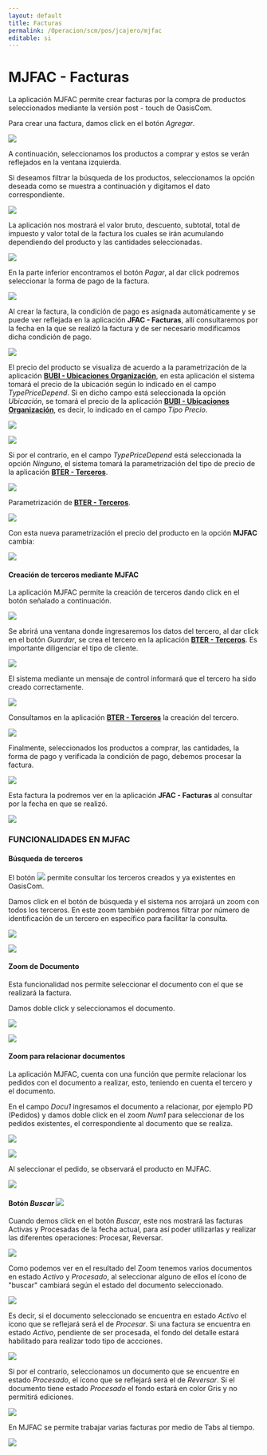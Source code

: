```yaml
---
layout: default
title: Facturas
permalink: /Operacion/scm/pos/jcajero/mjfac
editable: si
---
```


# MJFAC - Facturas

La aplicación MJFAC permite crear facturas por la compra de productos seleccionados mediante la versión post - touch de OasisCom.  

Para crear una factura, damos click en el botón _Agregar_.  

![](mjfac.png)

A continuación, seleccionamos los productos a comprar y estos se verán reflejados en la ventana izquierda.  

Si deseamos filtrar la búsqueda de los productos, seleccionamos la opción deseada como se muestra a continuación y digitamos el dato correspondiente.  

![](mjfac3.png)

La aplicación nos mostrará el valor bruto, descuento, subtotal, total de impuesto y valor total de la factura los cuales se irán acumulando dependiendo del producto y las cantidades seleccionadas.  

![](mjfac1.png)

En la parte inferior encontramos el botón _Pagar_, al dar click podremos seleccionar la forma de pago de la factura.  

![](mjfac4.png)


Al crear la factura, la condición de pago es asignada automáticamente y se puede ver reflejada en la aplicación **JFAC - Facturas**, allí consultaremos por la fecha en la que se realizó la factura y de ser necesario modificamos dicha condición de pago.  

![](mjfac2.png)

El precio del producto se visualiza de acuerdo a la parametrización de la aplicación [**BUBI - Ubicaciones Organización**](http://docs.oasiscom.com/Operacion/common/borgan/bubi), en esta aplicación el sistema tomará el precio de la ubicación según lo indicado en el campo _TypePriceDepend_. Si en dicho campo está seleccionada la opción _Ubicación_, se tomará el precio de la aplicación [**BUBI - Ubicaciones Organización**](http://docs.oasiscom.com/Operacion/common/borgan/bubi), es decir, lo indicado en el campo _Tipo Precio_.  

![](mjfac5.png)

![](mjfac7.png)

Si por el contrario, en el campo _TypePriceDepend_ está seleccionada la opción _Ninguno_, el sistema tomará la parametrización del tipo de precio de la aplicación [**BTER - Terceros**](http://docs.oasiscom.com/Operacion/common/btercer/bter).  

![](mjfac8.png)

Parametrización de [**BTER - Terceros**](http://docs.oasiscom.com/Operacion/common/btercer/bter).  

![](mjfac9.png)

Con esta nueva parametrización el precio del producto en la opción **MJFAC** cambia:  

![](mjfac10.png)

#### Creación de terceros mediante MJFAC

La aplicación MJFAC permite la creación de terceros dando click en el botón señalado a continuación.  

![](mjfac11.png)

Se abrirá una ventana donde ingresaremos los datos del tercero, al dar click en el botón _Guardar_, se crea el tercero en la aplicación [**BTER - Terceros**](http://docs.oasiscom.com/Operacion/common/btercer/bter). Es importante diligenciar el tipo de cliente.  

![](mjfac12.png)

El sistema mediante un mensaje de control informará que el tercero ha sido creado correctamente.  

![](mjfac13.png)

Consultamos en la aplicación [**BTER - Terceros**](http://docs.oasiscom.com/Operacion/common/btercer/bter) la creación del tercero.  

![](mjfac14.png)

Finalmente, seleccionados los productos a comprar, las cantidades, la forma de pago y verificada la condición de pago, debemos procesar la factura.  

![](mjfac15.png)

Esta factura la podremos ver en la aplicación **JFAC - Facturas** al consultar por la fecha en que se realizó.  

![](mjfac16.png)

### FUNCIONALIDADES EN MJFAC

#### Búsqueda de terceros

El botón ![](buscar.png) permite consultar los terceros creados y ya existentes en OasisCom.  

Damos click en el botón de búsqueda y el sistema nos arrojará un zoom con todos los terceros. En este zoom también podremos filtrar por número de identificación de un tercero en específico para facilitar la consulta.  

![](mjfac17.png)

![](mjfac18.png)

#### Zoom de Documento

Esta funcionalidad nos permite seleccionar el documento con el que se realizará la factura.  

Damos doble click y seleccionamos el documento.  

![](mjfac19.png)

![](mjfac20.png)

#### Zoom para relacionar documentos

La aplicación MJFAC, cuenta con una función que permite relacionar los pedidos con el documento a realizar, esto, teniendo en cuenta el tercero y el documento.  

En el campo _Docu1_ ingresamos el documento a relacionar, por ejemplo PD (Pedidos) y damos doble click en el zoom _Num1_ para seleccionar de los pedidos existentes, el correspondiente al documento que se realiza.  

![](mjfac21.png)

![](mjfac22.png)

Al seleccionar el pedido, se observará el producto en MJFAC.  

![](mjfac23.png)

#### Botón _Buscar_ ![](buscar1.png)  

Cuando demos click en el botón _Buscar_, este nos mostrará las facturas Activas y Procesadas de la fecha actual, para así poder utilizarlas y realizar las diferentes operaciones: Procesar, Reversar.  

![](buscar2.png)

Como podemos ver en el resultado del Zoom tenemos varios documentos en estado _Activo_ y _Procesado_, al seleccionar alguno de ellos el ícono de "buscar" cambiará según el estado del documento seleccionado.  

![](mjfac24.png)  

Es decir, si el documento seleccionado se encuentra en estado _Activo_ el ícono que se reflejará será el de _Procesar_. Si una factura se encuentra en estado _Activo_, pendiente de ser procesada, el fondo del detalle estará habilitado para realizar todo tipo de accciones.  

![](mjfac25.png)

Si por el contrario, seleccionamos un documento que se encuentre en estado _Procesado_, el ícono que se reflejará será el de _Reversar_. Si el documento tiene estado _Procesado_ el fondo estará en color Gris y no permitirá ediciones.  

![](mjfac26.png)

En MJFAC se permite trabajar varias facturas por medio de Tabs al tiempo.  

![](mjfac27.png)
